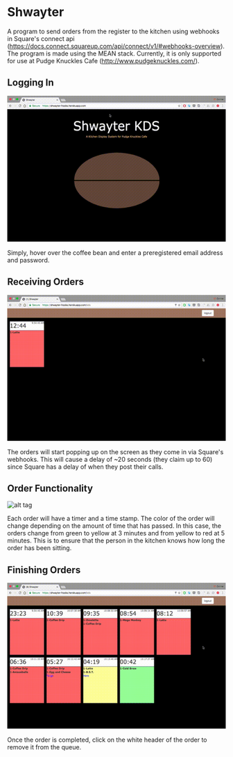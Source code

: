# Shwayter

A program to send orders from the register to the kitchen using webhooks in Square's connect api (https://docs.connect.squareup.com/api/connect/v1/#webhooks-overview).  The program is made using the MEAN stack.  Currently, it is only supported for use at Pudge Knuckles Cafe (http://www.pudgeknuckles.com/).

## Logging In

![alt tag](public/images/login.gif)

Simply, hover over the coffee bean and enter a preregistered email address and password.

## Receiving Orders

![alt tag](public/images/orders-in.gif)

The orders will start popping up on the screen as they come in via Square's webhooks.  This will cause a delay of ~20 seconds (they claim up to 60) since Square has a delay of when they post their calls.

## Order Functionality

![alt tag](public/images/change-color.gif)

Each order will have a timer and a time stamp.  The color of the order will change depending on the amount of time that has passed.  In this case, the orders change from green to yellow at 3 minutes and from yellow to red at 5 minutes.  This is to ensure that the person in the kitchen knows how long the order has been sitting.

## Finishing Orders

![alt tag](public/images/finish-orders.gif)

Once the order is completed, click on the white header of the order to remove it from the queue. 

